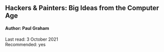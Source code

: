 ## Hackers & Painters: Big Ideas from the Computer Age

#### Author: Paul Graham

Last read: 3 October 2021  
Recommended: yes  
